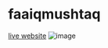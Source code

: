 # faaiqmushtaq
<a href="https://faaiq.online/"> live website</a>
![image](https://github.com/verhaxity/faaiqmushtaq/assets/66476388/06b574c8-db42-4a4b-93d7-59dd479dc19e)

